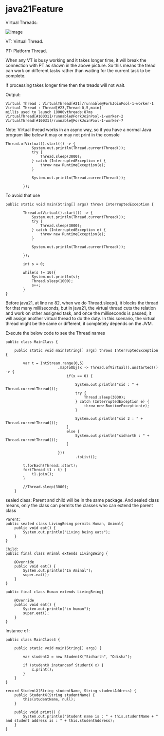 # java21Feature


Virtual Threads:

![image](https://github.com/sidharthdas/java21Feature/assets/36167954/6e0660cd-56eb-40b3-891c-12aef867fc84)

VT: Virtual Thread.

PT: Platform Thread.

When any VT is busy working and it takes longer time, it will break the connection with PT as shown in the above picture. So this means the tread can work on different tasks rather than waiting for the current task to be complete.

If processing takes longer time then the treads will not wait.


Output:

```
Virtual Thread : VirtualThread[#21]/runnable@ForkJoinPool-1-worker-1
Virtual Thread : Thread[#23,Thread-0,5,main]
millis used to launch 10000vthreads:87ms
VirtualThread[#10031]/runnable@ForkJoinPool-1-worker-2
VirtualThread[#10031]/runnable@ForkJoinPool-1-worker-7
```



Note:
Virtual thread works in an async way, so if you have a normal Java program like below it may or may not print in the console
```
Thread.ofVirtual().start(() -> {
            System.out.println(Thread.currentThread());
            try {
                Thread.sleep(3000);
            } catch (InterruptedException e) {
                throw new RuntimeException(e);
            }

            System.out.println(Thread.currentThread());

        });
```
To avoid that use
```
public static void main(String[] args) throws InterruptedException {

        Thread.ofVirtual().start(() -> {
            System.out.println(Thread.currentThread());
            try {
                Thread.sleep(3000);
            } catch (InterruptedException e) {
                throw new RuntimeException(e);
            }

            System.out.println(Thread.currentThread());

        });

        int s = 0;

        while(s != 10){
            System.out.println(s);
            Thread.sleep(1000);
            s++;
        }
}
```


Before java21, at line no 82, when we do Thread.sleep(), it blocks the thread for that many milliseconds, but in java21, the virtual thread cuts the relation and work on other assigned task, and once the milliseconds is passed, it will assign another virtual thread to do the duty. In this scenario, the virtual thread might be the same or different, it completely depends on the JVM.

Execute the below code to see the Thread names
```
public class MainClass {

    public static void main(String[] args) throws InterruptedException {

        var t = IntStream.range(0,5)
                        .mapToObj(x -> Thread.ofVirtual().unstarted(() -> {
                            if(x == 0) {

                                System.out.println("sid : " + Thread.currentThread());
                                try {
                                    Thread.sleep(3000);
                                } catch (InterruptedException e) {
                                    throw new RuntimeException(e);
                                }

                                System.out.println("sid 2 : " + Thread.currentThread());
                            }
                            else {
                                System.out.println("sidharth : " + Thread.currentThread());
                            }

                        }))
                                .toList();

        t.forEach(Thread::start);
        for(Thread t1 : t) {
            t1.join();
        }

        //Thread.sleep(3000);
    }
```

sealed class: Parent and child will be in the same package. And sealed class means, only the class can permits the classes who can extend the parent class

```
Parent:
public sealed class LivingBeing permits Human, Animal{
    public void eat() {
        System.out.println("Living being eats");
    }
}

Child:
public final class Animal extends LivingBeing {

    @Override
    public void eat() {
        System.out.println("In Aminal");
        super.eat();
    }
}

public final class Human extends LivingBeing{

    @Override
    public void eat() {
        System.out.println("in human");
        super.eat();
    }
}
```

Instance of :

```
public class MainClass4 {

    public static void main(String[] args) {

        var studentX = new StudentX("Sidharth", "Odisha");

        if (studentX instanceof StudentX x) {
            x.print();
        }
    }
}

record StudentX(String studentName, String studentAddress) {
    public StudentX(String studentName) {
        this(studentName, null);
    }

    public void print() {
        System.out.println("Student name is : " + this.studentName + " and student address is : " + this.studentAddress);
    }
}
```

























